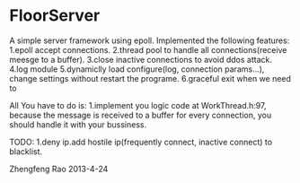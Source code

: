 FloorServer
===========
A simple server framework using epoll. Implemented the following features:
1.epoll accept connections.
2.thread pool to handle all connections(receive meesge to a buffer).
3.close inactive connections to avoid ddos attack. 
4.log module
5.dynamiclly load configure(log, connection params...), change settings without restart the programe. 
6.graceful exit when we need to 

All You have to do is:
1.implement you logic code at WorkThread.h:97, because the message is received to a buffer for every connection, you should handle it with your bussiness.


TODO:
1.deny ip.add hostile ip(frequently connect, inactive connect) to blacklist.

Zhengfeng Rao
2013-4-24

